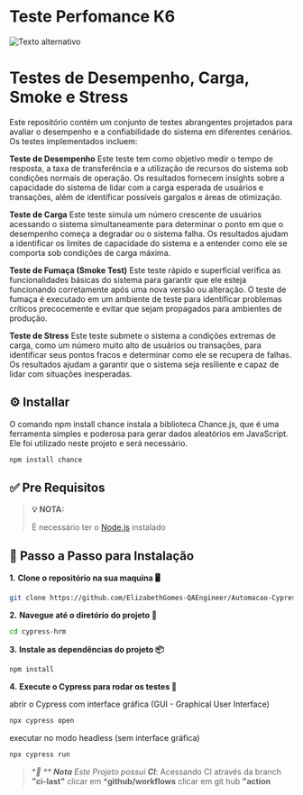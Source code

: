 # Teste Perfomance K6

![Texto alternativo](OrangeHRM.png)

# Testes de Desempenho, Carga, Smoke e Stress
Este repositório contém um conjunto de testes abrangentes projetados para avaliar o desempenho e a confiabilidade do sistema em diferentes cenários. Os testes implementados incluem:

**Teste de Desempenho**
Este teste tem como objetivo medir o tempo de resposta, a taxa de transferência e a utilização de recursos do sistema sob condições normais de operação. Os resultados fornecem insights sobre a capacidade do sistema de lidar com a carga esperada de usuários e transações, além de identificar possíveis gargalos e áreas de otimização.

**Teste de Carga**
Este teste simula um número crescente de usuários acessando o sistema simultaneamente para determinar o ponto em que o desempenho começa a degradar ou o sistema falha. Os resultados ajudam a identificar os limites de capacidade do sistema e a entender como ele se comporta sob condições de carga máxima.

**Teste de Fumaça (Smoke Test)**
Este teste rápido e superficial verifica as funcionalidades básicas do sistema para garantir que ele esteja funcionando corretamente após uma nova versão ou alteração. O teste de fumaça é executado em um ambiente de teste para identificar problemas críticos precocemente e evitar que sejam propagados para ambientes de produção.

**Teste de Stress**
Este teste submete o sistema a condições extremas de carga, como um número muito alto de usuários ou transações, para identificar seus pontos fracos e determinar como ele se recupera de falhas. Os resultados ajudam a garantir que o sistema seja resiliente e capaz de lidar com situações inesperadas.



## ⚙️ Installar

O comando npm install chance instala a biblioteca Chance.js, que é uma ferramenta simples e poderosa para gerar dados aleatórios em JavaScript. Ele foi utilizado neste projeto e será necessário.

```bash
npm install chance
```
## ✅ Pre Requisitos

> **💡 NOTA:**
> 
> È necessário ter o [Node.js](https://nodejs.org)  instalado



## 📝 Passo a Passo para Instalação




**1.** **Clone o repositório na sua maquina 🖥️**

```bash
git clone https://github.com/ElizabethGomes-QAEngineer/Automacao-Cypress-Java-Script-Orange-HRM.git
```

**2.** **Navegue até o diretório do projeto 📂**

```bash
cd cypress-hrm
````


**3.** **Instale as dependências do projeto 📦**

```bash
npm install 
```

**4.** **Execute o Cypress para rodar os testes 🚀**

abrir o Cypress com interface gráfica (GUI - Graphical User Interface)

```bash
npx cypress open
````

executar no modo headless (sem interface gráfica)

```bash
npx cypress run 
```



>
>**📜 ** **Nota** Este Projeto possui **CI***:
>Acessando CI através da branch **"ci-last"**
>clicar em ***github/workflows**
>clicar em git hub **"action**
